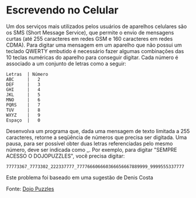 Escrevendo no Celular
=====================
Um dos serviços mais utilizados pelos usuários de aparelhos celulares são os SMS (Short Message Service), que permite o envio de mensagens curtas (até 255 caracteres em redes GSM e 160 caracteres em redes CDMA).
Para digitar uma mensagem em um aparelho que não possui um teclado QWERTY embutido é necessário fazer algumas combinações das 10 teclas numéricas do aparelho para conseguir digitar. Cada número é associado a um conjunto de letras como a seguir:

    Letras  | Número 
    ABC     |   2 
    DEF     |   3 
    GHI     |   4 
    JKL     |   5 
    MNO     |   6 
    PQRS    |   7 
    TUV     |   8 
    WXYZ    |   9 
    Espaço  |   0 

Desenvolva um programa que, dada uma mensagem de texto limitada a 255 caracteres, retorne a seqüência de números que precisa ser digitada. Uma pausa, para ser possível obter duas letras referenciadas pelo mesmo número, deve ser indicada como _.
Por exemplo, para digitar "SEMPRE ACESSO O DOJOPUZZLES", você precisa digitar:

`77773367_7773302_222337777_777766606660366656667889999_9999555337777`
 
Este problema foi baseado em uma sugestão de Denis Costa

Fonte: [Dojo Puzzles](http://dojopuzzles.com/problemas/exibe/escrevendo-no-celular/)